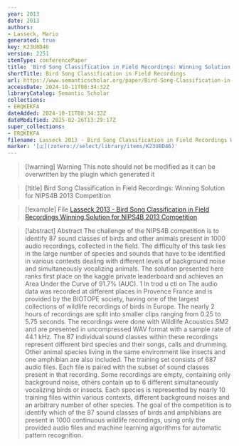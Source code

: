 ```yaml
---
year: 2013
date: 2013
authors:
- Lasseck, Mario
generated: true
key: K23U8D46
version: 2251
itemType: conferencePaper
title: 'Bird Song Classification in Field Recordings: Winning Solution for NIPS4B 2013 Competition'
shortTitle: Bird Song Classification in Field Recordings
url: https://www.semanticscholar.org/paper/Bird-Song-Classification-in-Field-Recordings%3A-for-*-Lasseck/95e0623c25126610014820dd7a04207a1fce900a
accessDate: 2024-10-11T08:34:32Z
libraryCatalog: Semantic Scholar
collections:
- ERQKEKFA
dateAdded: 2024-10-11T08:34:32Z
dateModified: 2025-02-26T13:29:17Z
super_collections:
- ERQKEKFA
filename: Lasseck 2013 - Bird Song Classification in Field Recordings Winning Solution for NIPS4B 2013 Competition
marker: '[🇿](zotero://select/library/items/K23U8D46)'
---
```



 > 
 > \[!warning\] Warning
 > This note should not be modified as it can be overwritten by the plugin which generated it

 > 
 > \[!title\] Bird Song Classification in Field Recordings: Winning Solution for NIPS4B 2013 Competition

 > 
 > \[!example\] File
 > [Lasseck 2013 - Bird Song Classification in Field Recordings Winning Solution for NIPS4B 2013 Competition](Lasseck%202013%20-%20Bird%20Song%20Classification%20in%20Field%20Recordings%20Winning%20Solution%20for%20NIPS4B%202013%20Competition.pdf)

 > 
 > \[!abstract\] Abstract
 > The challenge of the NIPS4B competition is to identify 87 sound classes of birds and other animals present in 1000 audio recordings, collected in the field. The difficulty of this task lies in the large number of species and sounds that have to be identified in various contexts dealing with different levels of background noise and simultaneously vocalizing animals. The solution presented here ranks first place on the kaggle private leaderboard and achieves an Area Under the Curve of 91.7% (AUC). 1 In trod u cti on The audio data was recorded at different places in Provence France and is provided by the BIOTOPE society, having one of the largest collections of wildlife recordings of birds in Europe. The nearly 2 hours of recordings are split into smaller clips ranging from 0.25 to 5.75 seconds. The recordings were done with Wildlife Acoustics SM2 and are presented in uncompressed WAV format with a sample rate of 44.1 kHz. The 87 individual sound classes within these recordings represent different bird species and their songs, calls and drumming. Other animal species living in the same environment like insects and one amphibian are also included. The training set consists of 687 audio files. Each file is paired with the subset of sound classes present in that recording. Some recordings are empty, containing only background noise, others contain up to 6 different simultaneously vocalizing birds or insects. Each species is represented by nearly 10 training files within various contexts, different background noises and an arbitrary number of other species. The goal of the competition is to identify which of the 87 sound classes of birds and amphibians are present in 1000 continuous wildlife recordings, using only the provided audio files and machine learning algorithms for automatic pattern recognition.
